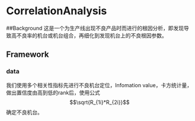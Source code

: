 # CorrelationAnalysis

##Background
这是一个为生产线出现不良产品时而进行的根因分析，即发现导致高不良率的机台或机台组合，再细化到发现机台上的不良根因参数。
## Framework
### data
我们使用多个相关性指标先进行不良机台定位，Infomation value，卡方统计量，做出置信度由高到低的rank后，使用公式$$\sqrt{R_{1i}*R_{2i}}$$确定不良机台。
